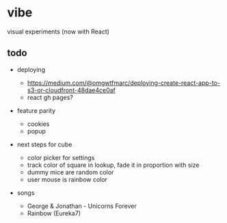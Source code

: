 # vibe
visual experiments (now with React)

## todo
- deploying
  - https://medium.com/@omgwtfmarc/deploying-create-react-app-to-s3-or-cloudfront-48dae4ce0af
  - react gh pages?

- feature parity
  - cookies
  - popup

- next steps for cube
  - color picker for settings
  - track color of square in lookup, fade it in proportion with size
  - dummy mice are random color
  - user mouse is rainbow color

- songs
  - George & Jonathan - Unicorns Forever
  - Rainbow (Eureka7)
